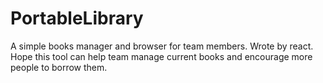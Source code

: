 # PortableLibrary
A simple books manager and browser for team members. Wrote by react. Hope this tool can help team manage current books and encourage more people to borrow them.
